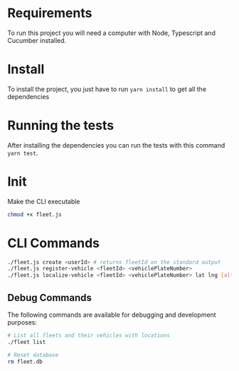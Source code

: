 # Requirements
To run this project you will need a computer with Node, Typescript and Cucumber installed.

# Install
To install the project, you just have to run `yarn install` to get all the dependencies

# Running the tests
After installing the dependencies you can run the tests with this command `yarn test`.

# Init
Make the CLI executable

```bash
chmod +x fleet.js
```

# CLI Commands

```bash
./fleet.js create <userId> # returns fleetId on the standard output
./fleet.js register-vehicle <fleetId> <vehiclePlateNumber>
./fleet.js localize-vehicle <fleetId> <vehiclePlateNumber> lat lng [alt]
```

## Debug Commands
The following commands are available for debugging and development purposes:

```bash
# List all fleets and their vehicles with locations
./fleet list

# Reset database
rm fleet.db
```